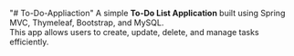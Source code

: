 "# To-Do-Appliaction" 
A simple **To-Do List Application** built using Spring MVC, Thymeleaf, Bootstrap, and MySQL.  
This app allows users to create, update, delete, and manage tasks efficiently.
